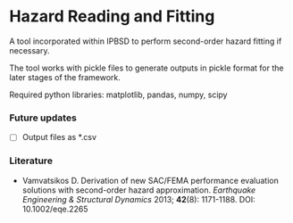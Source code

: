 # Hazard Reading and Fitting

A tool incorporated within IPBSD to perform second-order hazard fitting if necessary.

The tool works with pickle files to generate outputs in pickle format for the later stages of the framework.

Required python libraries: matplotlib, pandas, numpy, scipy

### Future updates

* [ ] Output files as *.csv

### Literature

* Vamvatsikos D. Derivation of new SAC/FEMA performance evaluation solutions with second-order hazard approximation. 
*Earthquake Engineering & Structural Dynamics* 2013; **42**(8): 1171-1188. DOI: 10.1002/eqe.2265
